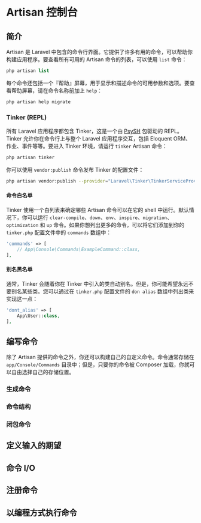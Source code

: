 # Artisan 控制台

## 简介

Artisan 是 Laravel 中包含的命令行界面。它提供了许多有用的命令，可以帮助你构建应用程序。要查看所有可用的 Artisan 命令的列表，可以使用 `list` 命令：

```php
php artisan list
```

每个命令还包括一个『帮助』屏幕，用于显示和描述命令的可用参数和选项。要查看帮助屏幕，请在命令名称前加上 `help`：

```bash
php artisan help migrate
```

### Tinker (REPL)

所有 Laravel 应用程序都包含 Tinker，这是一个由 [PsySH](https://github.com/bobthecow/psysh) 包驱动的 REPL。Tinker 允许你在命令行上与整个 Laravel 应用程序交互，包括 Eloquent ORM、作业、事件等等。要进入 Tinker 环境，请运行 `tinker` Artisan 命令：

```php
php artisan tinker
```

你可以使用 `vendor:publish` 命令发布 Tinker 的配置文件：

```bash
php artisan vendor:publish --provider="Laravel\Tinker\TinkerServiceProvider"
```

#### 命令白名单

Tinker 使用一个白列表来确定哪些 Artisan 命令可以在它的 shell 中运行。默认情况下，你可以运行 `clear-compile`、`down`、`env`、`inspire`、`migration`、`optimization` 和 `up` 命令。如果你想列出更多的命令，可以将它们添加到你的 `tinker.php` 配置文件中的 `commands` 数组中：

```php
'commands' => [
    // App\Console\Commands\ExampleCommand::class,
],
```

#### 别名黑名单

通常，Tinker 会随着你在 Tinker 中引入的类自动别名。但是，你可能希望永远不要别名某些类。您可以通过在 `tinker.php` 配置文件的 `don alias` 数组中列出类来实现这一点：

```php
'dont_alias' => [
    App\User::class,
],
```

## 编写命令

除了 Artisan 提供的命令之外，你还可以构建自己的自定义命令。命令通常存储在 `app/Console/Commands` 目录中；但是，只要你的命令被 Composer 加载，你就可以自由选择自己的存储位置。

### 生成命令

### 命令结构

### 闭包命令

## 定义输入的期望

## 命令 I/O

## 注册命令

## 以编程方式执行命令

